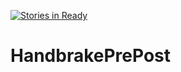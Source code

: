 [![Stories in Ready](https://badge.waffle.io/jpartain89/HandbrakePrePost.png?label=ready&title=Ready)](https://waffle.io/jpartain89/HandbrakePrePost)
# HandbrakePrePost
